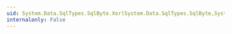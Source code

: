 ```yaml
---
uid: System.Data.SqlTypes.SqlByte.Xor(System.Data.SqlTypes.SqlByte,System.Data.SqlTypes.SqlByte)
internalonly: False
---
```

